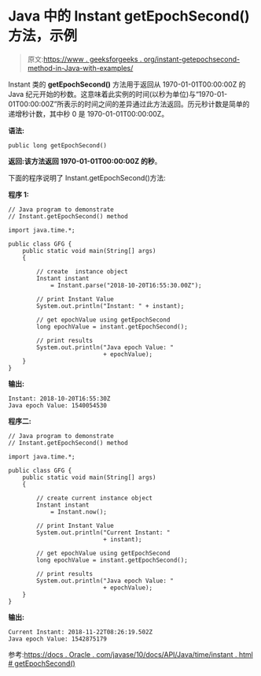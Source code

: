 # Java 中的 Instant getEpochSecond()方法，示例

> 原文:[https://www . geeksforgeeks . org/instant-getepochsecond-method-in-Java-with-examples/](https://www.geeksforgeeks.org/instant-getepochsecond-method-in-java-with-examples/)

Instant 类的 **getEpochSecond()** 方法用于返回从 1970-01-01T00:00:00Z 的 Java 纪元开始的秒数。这意味着此实例的时间(以秒为单位)与“1970-01-01T00:00:00Z”所表示的时间之间的差异通过此方法返回。历元秒计数是简单的递增秒计数，其中秒 0 是 1970-01-01T00:00:00Z。

**语法:**

```
public long getEpochSecond()
```

**返回:**该方法返回 1970-01-01T00:00:00Z 的**秒**。

下面的程序说明了 Instant.getEpochSecond()方法:

**程序 1:**

```
// Java program to demonstrate
// Instant.getEpochSecond() method

import java.time.*;

public class GFG {
    public static void main(String[] args)
    {

        // create  instance object
        Instant instant
            = Instant.parse("2018-10-20T16:55:30.00Z");

        // print Instant Value
        System.out.println("Instant: " + instant);

        // get epochValue using getEpochSecond
        long epochValue = instant.getEpochSecond();

        // print results
        System.out.println("Java epoch Value: "
                           + epochValue);
    }
}
```

**输出:**

```
Instant: 2018-10-20T16:55:30Z
Java epoch Value: 1540054530

```

**程序二:**

```
// Java program to demonstrate
// Instant.getEpochSecond() method

import java.time.*;

public class GFG {
    public static void main(String[] args)
    {

        // create current instance object
        Instant instant
            = Instant.now();

        // print Instant Value
        System.out.println("Current Instant: "
                           + instant);

        // get epochValue using getEpochSecond
        long epochValue = instant.getEpochSecond();

        // print results
        System.out.println("Java epoch Value: "
                           + epochValue);
    }
}
```

**输出:**

```
Current Instant: 2018-11-22T08:26:19.502Z
Java epoch Value: 1542875179

```

参考:[https://docs . Oracle . com/javase/10/docs/API/Java/time/instant . html # getEpochSecond()](https://docs.oracle.com/javase/10/docs/api/java/time/Instant.html#getEpochSecond())
